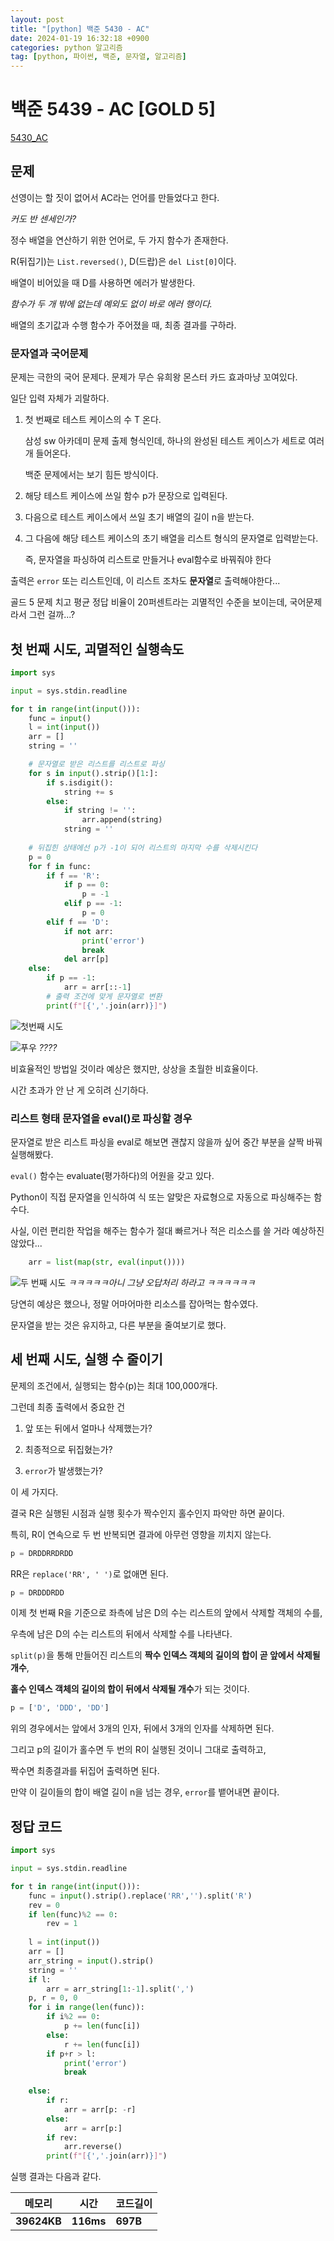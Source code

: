 ```yaml
---
layout: post
title: "[python] 백준 5430 - AC"
date: 2024-01-19 16:32:18 +0900
categories: python 알고리즘
tag: [python, 파이썬, 백준, 문자열, 알고리즘]
---
```


# 백준 5439 - AC [GOLD 5]

[5430_AC](https://www.acmicpc.net/problem/5430)

## 문제

선영이는 할 짓이 없어서 AC라는 언어를 만들었다고 한다.

_커도 반 센세인가?_

정수 배열을 연산하기 위한 언어로, 두 가지 함수가 존재한다.

R(뒤집기)는 `List.reversed()`, D(드랍)은 `del List[0]`이다.

배열이 비어있을 때 D를 사용하면 에러가 발생한다.

_함수가 두 개 밖에 없는데 예외도 없이 바로 에러 행이다._

배열의 초기값과 수행 함수가 주어졌을 때, 최종 결과를 구하라.

### 문자열과 국어문제

문제는 극한의 국어 문제다. 문제가 무슨 유희왕 몬스터 카드 효과마냥 꼬여있다.

일단 입력 자체가 괴랄하다.

1. 첫 번째로 테스트 케이스의 수 T 온다.
    
    삼성 sw 아카데미 문제 출제 형식인데, 하나의 완성된 테스트 케이스가 세트로 여러 개 들어온다.

    백준 문제에서는 보기 힘든 방식이다.

2. 해당 테스트 케이스에 쓰일 함수 p가 문장으로 입력된다.

3. 다음으로 테스트 케이스에서 쓰일 초기 배열의 길이 n을 받는다.

4. 그 다음에 해당 테스트 케이스의 초기 배열을 리스트 형식의 문자열로 입력받는다.

    즉, 문자열을 파싱하여 리스트로 만들거나 eval함수로 바꿔줘야 한다

출력은 `error` 또는 리스트인데, 이 리스트 조차도 **문자열**로 출력해야한다...

골드 5 문제 치고 평균 정답 비율이 20퍼센트라는 괴멸적인 수준을 보이는데, 국어문제라서 그런 걸까...?


## 첫 번째 시도, 괴멸적인 실행속도 

```python
import sys

input = sys.stdin.readline

for t in range(int(input())):
    func = input()
    l = int(input())
    arr = []
    string = ''

    # 문자열로 받은 리스트를 리스트로 파싱
    for s in input().strip()[1:]:
        if s.isdigit():
            string += s
        else:
            if string != '':
                arr.append(string)
            string = ''
    
    # 뒤집힌 상태에선 p가 -1이 되어 리스트의 마지막 수를 삭제시킨다
    p = 0
    for f in func:
        if f == 'R':
            if p == 0:
                p = -1
            elif p == -1:
                p = 0
        elif f == 'D':
            if not arr:
                print('error')
                break
            del arr[p]
    else:
        if p == -1:
            arr = arr[::-1]
        # 출력 조건에 맞게 문자열로 변환
        print(f"[{','.join(arr)}]")
```

![첫번째 시도](/posting/ac첫번째.png)

![푸우](/jjal/푸우짤.jpg)
_????_

비효율적인 방법일 것이라 예상은 했지만, 상상을 초월한 비효율이다.

시간 초과가 안 난 게 오히려 신기하다.

### 리스트 형태 문자열을 eval()로 파싱할 경우

문자열로 받은 리스트 파싱을 eval로 해보면 괜찮지 않을까 싶어 중간 부분을 살짝 바꿔 실행해봤다.

`eval()` 함수는 evaluate(평가하다)의 어원을 갖고 있다.

Python이 직접 문자열을 인식하여 식 또는 알맞은 자료형으로 자동으로 파싱해주는 함수다.

사실, 이런 편리한 작업을 해주는 함수가 절대 빠르거나 적은 리소스를 쓸 거라 예상하진 않았다...

```python
    arr = list(map(str, eval(input())))
```

![두 번째 시도](/posting/ac두번째.png)
_ㅋㅋㅋㅋㅋ아니 그냥 오답처리 하라고 ㅋㅋㅋㅋㅋㅋ_

당연히 예상은 했으나, 정말 어마어마한 리소스를 잡아먹는 함수였다.

문자열을 받는 것은 유지하고, 다른 부분을 줄여보기로 했다.

## 세 번째 시도, 실행 수 줄이기

문제의 조건에서, 실행되는 함수(p)는 최대 100,000개다.

그런데 최종 출력에서 중요한 건

1. 앞 또는 뒤에서 얼마나 삭제했는가?

2. 최종적으로 뒤집혔는가?

3. `error`가 발생했는가?

이 세 가지다.

결국 R은 실행된 시점과 실행 횟수가 짝수인지 홀수인지 파악만 하면 끝이다.

특히, R이 연속으로 두 번 반복되면 결과에 아무런 영향을 끼치지 않는다.

```python
p = DRDDRRDRDD
```

RR은 `replace('RR', ' ')`로 없애면 된다.

```python
p = DRDDDRDD
```

이제 첫 번째 R을 기준으로 좌측에 남은 D의 수는 리스트의 앞에서 삭제할 객체의 수를,

우측에 남은 D의 수는 리스트의 뒤에서 삭제할 수를 나타낸다.

`split(p)`을 통해 만들어진 리스트의 **짝수 인덱스 객체의 길이의 합이 곧 앞에서 삭제될 개수**,

**홀수 인덱스 객체의 길이의 합이 뒤에서 삭제될 개수**가 되는 것이다.

```python
p = ['D', 'DDD', 'DD']
```

위의 경우에서는 앞에서 3개의 인자, 뒤에서 3개의 인자를 삭제하면 된다.

그리고 p의 길이가 홀수면 두 번의 R이 실행된 것이니 그대로 출력하고,

짝수면 최종결과를 뒤집어 출력하면 된다.

만약 이 길이들의 합이 배열 길이 n을 넘는 경우, `error`를 뱉어내면 끝이다.

## 정답 코드

```python
import sys

input = sys.stdin.readline

for t in range(int(input())):
    func = input().strip().replace('RR','').split('R')
    rev = 0
    if len(func)%2 == 0:
        rev = 1
 
    l = int(input())
    arr = []
    arr_string = input().strip()
    string = ''
    if l:
        arr = arr_string[1:-1].split(',')
    p, r = 0, 0
    for i in range(len(func)):
        if i%2 == 0:
            p += len(func[i])
        else:
            r += len(func[i])
        if p+r > l:
            print('error')
            break
    
    else:
        if r:
            arr = arr[p: -r]
        else:
            arr = arr[p:]
        if rev:
            arr.reverse()
        print(f"[{','.join(arr)}]")
```

실행 결과는 다음과 같다.

|**메모리**|**시간**|**코드길이**|
|---|---|---|
|**39624KB**|**116ms**|**697B**|